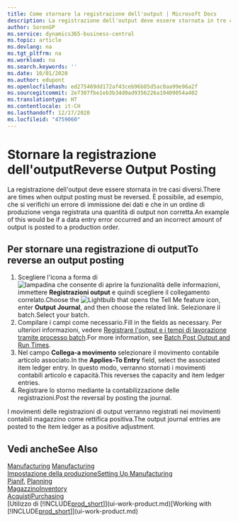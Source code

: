 ```yaml
---
title: Come stornare la registrazione dell'output | Microsoft Docs
description: La registrazione dell'output deve essere stornata in tre casi diversi. È possibile, ad esempio, che si verifichi un errore di immissione dei dati e che in un ordine di produzione venga registrata una quantità di output non corretta.
author: SorenGP
ms.service: dynamics365-business-central
ms.topic: article
ms.devlang: na
ms.tgt_pltfrm: na
ms.workload: na
ms.search.keywords: ''
ms.date: 10/01/2020
ms.author: edupont
ms.openlocfilehash: ed275469dd172af43ceb96b85d5ac0aa99e96a2f
ms.sourcegitcommit: 2e7307fbe1eb3b34d0ad9356226a19409054a402
ms.translationtype: HT
ms.contentlocale: it-CH
ms.lasthandoff: 12/17/2020
ms.locfileid: "4759060"
---
```

# <a name="reverse-output-posting"></a><span data-ttu-id="1dad8-104">Stornare la registrazione dell'output</span><span class="sxs-lookup"><span data-stu-id="1dad8-104">Reverse Output Posting</span></span>
<span data-ttu-id="1dad8-105">La registrazione dell'output deve essere stornata in tre casi diversi.</span><span class="sxs-lookup"><span data-stu-id="1dad8-105">There are times when output posting must be reversed.</span></span> <span data-ttu-id="1dad8-106">È possibile, ad esempio, che si verifichi un errore di immissione dei dati e che in un ordine di produzione venga registrata una quantità di output non corretta.</span><span class="sxs-lookup"><span data-stu-id="1dad8-106">An example of this would be if a data entry error occurred and an incorrect amount of output is posted to a production order.</span></span>  

## <a name="to-reverse-an-output-posting"></a><span data-ttu-id="1dad8-107">Per stornare una registrazione di output</span><span class="sxs-lookup"><span data-stu-id="1dad8-107">To reverse an output posting</span></span>  
1.  <span data-ttu-id="1dad8-108">Scegliere l'icona a forma di ![lampadina che consente di aprire la funzionalità delle informazioni](media/ui-search/search_small.png "Informazioni sull'operazione che si desidera eseguire"), immettere **Registrazioni output** e quindi scegliere il collegamento correlato.</span><span class="sxs-lookup"><span data-stu-id="1dad8-108">Choose the ![Lightbulb that opens the Tell Me feature](media/ui-search/search_small.png "Tell me what you want to do") icon, enter **Output Journal**, and then choose the related link.</span></span> <span data-ttu-id="1dad8-109">Selezionare il batch.</span><span class="sxs-lookup"><span data-stu-id="1dad8-109">Select your batch.</span></span>  
2. <span data-ttu-id="1dad8-110">Compilare i campi come necessario.</span><span class="sxs-lookup"><span data-stu-id="1dad8-110">Fill in the fields as necessary.</span></span> <span data-ttu-id="1dad8-111">Per ulteriori informazioni, vedere [Registrare l'output e i tempi di lavorazione tramite processo batch](production-how-to-post-output-quantity.md).</span><span class="sxs-lookup"><span data-stu-id="1dad8-111">For more information, see [Batch Post Output and Run Times](production-how-to-post-output-quantity.md).</span></span>
3.  <span data-ttu-id="1dad8-112">Nel campo **Collega-a movimento** selezionare il movimento contabile articolo associato.</span><span class="sxs-lookup"><span data-stu-id="1dad8-112">In the **Applies-To Entry** field, select the associated item ledger entry.</span></span> <span data-ttu-id="1dad8-113">In questo modo, verranno stornati i movimenti contabili articolo e capacità.</span><span class="sxs-lookup"><span data-stu-id="1dad8-113">This reverses the capacity and item ledger entries.</span></span>  
4. <span data-ttu-id="1dad8-114">Registrare lo storno mediante la contabilizzazione delle registrazioni.</span><span class="sxs-lookup"><span data-stu-id="1dad8-114">Post the reversal by posting the journal.</span></span>  

<span data-ttu-id="1dad8-115">I movimenti delle registrazioni di output verranno registrati nei movimenti contabili magazzino come rettifica positiva.</span><span class="sxs-lookup"><span data-stu-id="1dad8-115">The output journal entries are posted to the item ledger as a positive adjustment.</span></span>  

## <a name="see-also"></a><span data-ttu-id="1dad8-116">Vedi anche</span><span class="sxs-lookup"><span data-stu-id="1dad8-116">See Also</span></span>  
 <span data-ttu-id="1dad8-117">[Manufacturing](production-manage-manufacturing.md)  </span><span class="sxs-lookup"><span data-stu-id="1dad8-117">[Manufacturing](production-manage-manufacturing.md)  </span></span>  
 [<span data-ttu-id="1dad8-118">Impostazione della produzione</span><span class="sxs-lookup"><span data-stu-id="1dad8-118">Setting Up Manufacturing</span></span>](production-configure-production-processes.md)  
 <span data-ttu-id="1dad8-119">[Pianif.](production-planning.md)    </span><span class="sxs-lookup"><span data-stu-id="1dad8-119">[Planning](production-planning.md)    </span></span>  
 [<span data-ttu-id="1dad8-120">Magazzino</span><span class="sxs-lookup"><span data-stu-id="1dad8-120">Inventory</span></span>](inventory-manage-inventory.md)  
 [<span data-ttu-id="1dad8-121">Acquisti</span><span class="sxs-lookup"><span data-stu-id="1dad8-121">Purchasing</span></span>](purchasing-manage-purchasing.md)  
 <span data-ttu-id="1dad8-122">[Utilizzo di [!INCLUDE[prod_short](includes/prod_short.md)]](ui-work-product.md)</span><span class="sxs-lookup"><span data-stu-id="1dad8-122">[Working with [!INCLUDE[prod_short](includes/prod_short.md)]](ui-work-product.md)</span></span>  
